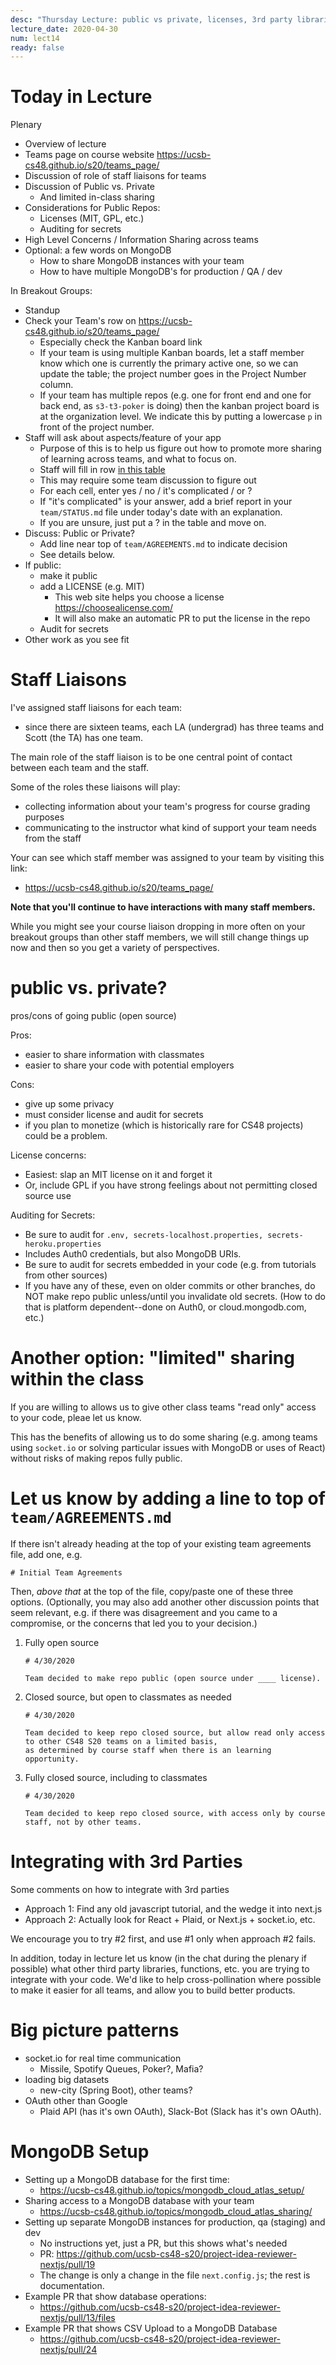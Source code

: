 ```yaml
---
desc: "Thursday Lecture: public vs private, licenses, 3rd party libraries, more"
lecture_date: 2020-04-30
num: lect14
ready: false
---
```


# Today in Lecture

Plenary

* Overview of lecture
* Teams page on course website  <https://ucsb-cs48.github.io/s20/teams_page/>
* Discussion of role of staff liaisons for teams
* Discussion of Public vs. Private
  - And limited in-class sharing
* Considerations for Public Repos:
  - Licenses (MIT, GPL, etc.)
  - Auditing for secrets
* High Level Concerns / Information Sharing across teams
* Optional: a few words on MongoDB
  - How to share MongoDB instances with your team
  - How to have multiple MongoDB's for production / QA / dev
  
In Breakout Groups:

* Standup
* Check your Team's row on <https://ucsb-cs48.github.io/s20/teams_page/>
  - Especially check the Kanban board link
  - If your team is using multiple Kanban boards, let a staff member know  which one is currently the primary active one, so we can update the table; the project number goes in the Project Number column.
  - If your team has multiple repos (e.g. one for front end and one for back end, as `s3-t3-poker` is doing) then the kanban project board is at the organization level.  We indicate this by putting a lowercase `p` in front of the project number.
* Staff will ask about aspects/feature of your app 
  - Purpose of this is to help us figure out how to promote more sharing of learning across teams, and what to focus on.
  - Staff will fill in row [in this table](https://docs.google.com/spreadsheets/d/1vRz72xn1w1PXdIOZP1ieny6_AS0o8gXjCaih-IauJAo/edit?usp=sharing)
  - This may require some team discussion to figure out
  - For each cell, enter yes / no / it's complicated / or ?
  - If "it's complicated" is your answer, add a brief report in your `team/STATUS.md` file under today's date with an explanation.
  - If you are unsure, just put a ? in the table and move on.
* Discuss: Public or Private?
  * Add line near top of `team/AGREEMENTS.md` to indicate decision
  * See details below.
* If public: 
  - make it public
  - add a LICENSE (e.g. MIT)
    - This web site helps you choose a license <https://choosealicense.com/>
    - It will also make an automatic PR to put the license in the repo
  - Audit for secrets
* Other work as you see fit

# Staff Liaisons

I've assigned staff liaisons for each team: 
* since there are sixteen teams, each LA (undergrad) has three teams and Scott (the TA) has one team.

The main role of the staff liaison is to be one central point of contact between each team and the staff.    

Some of the roles these liaisons will play:
* collecting information about your team's progress for course grading purposes
* communicating to the instructor what kind of support your team needs from the staff

Your can see which staff member was assigned to your team by visiting this link:  
* <https://ucsb-cs48.github.io/s20/teams_page/>

**Note that you'll continue to have interactions with many staff members.**

While you might see your course liaison dropping in more often on your breakout groups than other staff members, we will still change things up now and then so you get a variety of perspectives.

# public vs. private?

pros/cons of going public (open source)

Pros: 
* easier to share information with classmates
* easier to share your code with potential employers

Cons:
* give up some privacy
* must consider license and audit for secrets
* if you plan to monetize (which is historically rare for CS48 projects) could be a problem.

License concerns:
* Easiest: slap an MIT license on it and forget it
* Or, include GPL if you have strong feelings about not permitting closed source use

Auditing for Secrets:

- Be sure to audit for `.env, secrets-localhost.properties, secrets-heroku.properties`
- Includes Auth0 credentials, but also MongoDB URIs.
- Be sure to audit for secrets embedded in your code (e.g. from tutorials from other sources)
- If you have any of these, even on older commits or other branches, do NOT make repo public unless/until you 
  invalidate old secrets.  (How to do that is platform dependent--done on Auth0, or cloud.mongodb.com, etc.)

# Another option: "limited" sharing within the class

If you are willing to allows us to give other class teams "read only" access to your code, pleae let us know.

This has the benefits of allowing us to do some sharing  (e.g. among teams using `socket.io` or solving
particular issues with MongoDB or uses of React) without risks of making repos fully public.

# Let us know by adding a line to top of `team/AGREEMENTS.md`

If there isn't already heading at the top of your existing team agreements file, add one, e.g. 

```
# Initial Team Agreements
```

Then, *above that* at the top of the file, copy/paste one of these three options.  (Optionally, you may also add another other discussion points that seem relevant, e.g. if there was disagreement and you came to a compromise, or the concerns that led you to your decision.)

1. Fully open source
   ```
   # 4/30/2020
   
   Team decided to make repo public (open source under ____ license).
   ```

2. Closed source, but open to classmates as needed

   ```
   # 4/30/2020

   Team decided to keep repo closed source, but allow read only access to other CS48 S20 teams on a limited basis, 
   as determined by course staff when there is an learning opportunity.
   ```

3. Fully closed source, including to classmates

   ```
   # 4/30/2020

   Team decided to keep repo closed source, with access only by course staff, not by other teams.
   ```

# Integrating with 3rd Parties

Some comments on how to integrate with 3rd parties

* Approach 1: Find any old javascript tutorial, and the wedge it into next.js
* Approach 2: Actually look for React + Plaid, or Next.js + socket.io, etc.

We encourage you to try #2 first, and use #1 only when approach #2 fails.

In addition, today in lecture let us know (in the chat during the plenary if possible) what other third party libraries, functions, etc. you are trying to integrate with your code.   We'd like to help cross-pollination where possible to make it easier for all teams, and allow you to build better products.


# Big picture patterns

* socket.io for real time communication
  - Missile, Spotify Queues, Poker?, Mafia?
* loading big datasets
  - new-city (Spring Boot), other teams?
* OAuth other than Google
  - Plaid API (has it's own OAuth), Slack-Bot (Slack has it's own OAuth).
  


# MongoDB Setup

* Setting up a MongoDB database for the first time:
  - <https://ucsb-cs48.github.io/topics/mongodb_cloud_atlas_setup/>
* Sharing access to a MongoDB database with your team 
  - <https://ucsb-cs48.github.io/topics/mongodb_cloud_atlas_sharing/>
* Setting up separate MongoDB instances for production, qa (staging) and dev
  - No instructions yet, just a PR, but this shows what's needed 
  - PR: <https://github.com/ucsb-cs48-s20/project-idea-reviewer-nextjs/pull/19>
  - The change is only a change in the file `next.config.js`; the rest is documentation.
* Example PR that show database operations:
  * <https://github.com/ucsb-cs48-s20/project-idea-reviewer-nextjs/pull/13/files>
* Example PR that shows CSV Upload to a MongoDB Database
  * <https://github.com/ucsb-cs48-s20/project-idea-reviewer-nextjs/pull/24>
